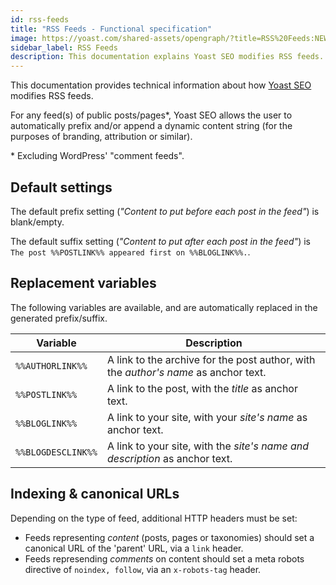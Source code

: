 ```yaml
---
id: rss-feeds
title: "RSS Feeds - Functional specification"
image: https://yoast.com/shared-assets/opengraph/?title=RSS%20Feeds:NEWLINEFunctional%20specification
sidebar_label: RSS Feeds
description: This documentation explains Yoast SEO modifies RSS feeds.
---
```

This documentation provides technical information about how [Yoast SEO](https://yoast.com/wordpress/plugins/seo/) modifies RSS feeds.

For any feed(s) of public posts/pages*, Yoast SEO allows the user to automatically prefix and/or append a dynamic content string (for the purposes of branding, attribution or similar).

\* Excluding WordPress' "comment feeds".

## Default settings
The default prefix setting (_"Content to put before each post in the feed"_) is blank/empty.

The default suffix setting (_"Content to put after each post in the feed"_) is `The post %%POSTLINK%% appeared first on %%BLOGLINK%%.`.

## Replacement variables

The following variables are available, and are automatically replaced in the generated prefix/suffix.

| Variable | Description |
|--|----|
| `%%AUTHORLINK%%` | A link to the archive for the post author, with the _author's name_ as anchor text. |
| `%%POSTLINK%%` | A link to the post, with the _title_ as anchor text. |
| `%%BLOGLINK%%` | A link to your site, with your _site's name_ as anchor text. |
| `%%BLOGDESCLINK%%` | A link to your site, with the _site's name and description_ as anchor text. |

## Indexing & canonical URLs
Depending on the type of feed, additional HTTP headers must be set:

* Feeds representing *content* (posts, pages or taxonomies) should set a canonical URL of the 'parent' URL, via a `link` header.
* Feeds represending *comments* on content should set a meta robots directive of `noindex, follow`, via an `x-robots-tag` header.

